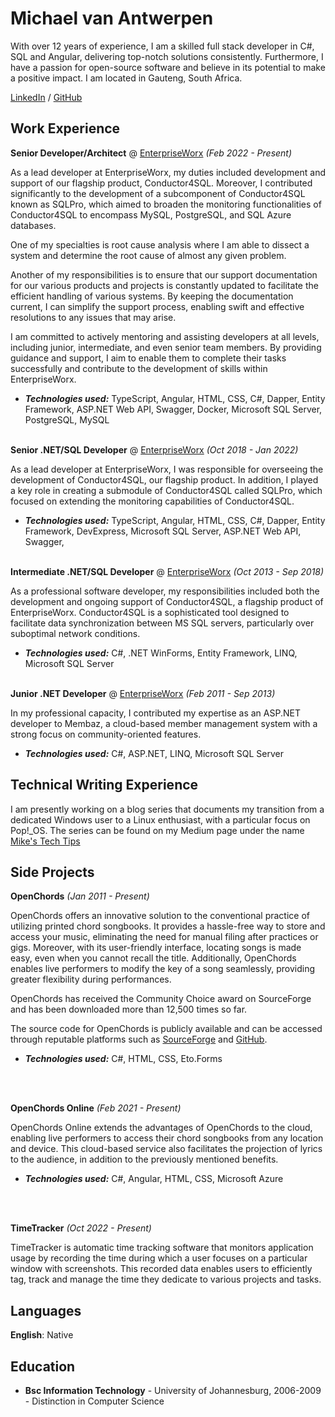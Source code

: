 # Michael van Antwerpen

With over 12 years of experience, I am a skilled full stack developer in C#, SQL and Angular, delivering top-notch solutions consistently.
Furthermore, I have a passion for open-source software and believe in its potential to make a positive impact. I am
located in Gauteng, South Africa. <br>

[LinkedIn](https://www.linkedin.com/in/michael-van-antwerpen-a6147872/) / [GitHub](https://github.com/wolfyreload?tab=repositories)

## Work Experience

**Senior Developer/Architect** @ [EnterpriseWorx](https://www.ewx.co.za/) _(Feb 2022 - Present)_ <br>

As a lead developer at EnterpriseWorx, my duties included development and support of our flagship product,
Conductor4SQL. Moreover, I contributed significantly to the development of a subcomponent of Conductor4SQL known as
SQLPro, which aimed to broaden the monitoring functionalities of Conductor4SQL to encompass MySQL, PostgreSQL, and
SQL Azure databases.

One of my specialties is root cause analysis where I am able to dissect a system and determine the root cause of
almost any given problem.

Another of my responsibilities is to ensure that our support documentation for our various products and projects is
constantly updated to facilitate the efficient handling of various systems. By keeping the documentation current, I can
simplify the support process, enabling swift and effective resolutions to any issues that may arise.

I am committed to actively mentoring and assisting developers at all levels, including junior, intermediate, and even
senior team members. By providing guidance and support, I aim to enable them to complete their tasks successfully and
contribute to the development of skills within EnterpriseWorx.

- **_Technologies used:_** TypeScript, Angular, HTML, CSS, C#, Dapper, Entity Framework, ASP.NET Web API, Swagger,
  Docker,
  Microsoft SQL Server, PostgreSQL, MySQL
  <br><br>

**Senior .NET/SQL Developer** @ [EnterpriseWorx](https://www.ewx.co.za/) _(Oct 2018 - Jan 2022)_ <br>

As a lead developer at EnterpriseWorx, I was responsible for overseeing the development of Conductor4SQL, our flagship
product. In addition, I played a key role in creating a submodule of Conductor4SQL called SQLPro, which focused on
extending the monitoring capabilities of Conductor4SQL.

- **_Technologies used:_** TypeScript, Angular, HTML, CSS, C#, Dapper, Entity Framework, DevExpress,
  Microsoft SQL Server, ASP.NET Web API, Swagger,
  <br><br>

**Intermediate .NET/SQL Developer** @ [EnterpriseWorx](https://www.ewx.co.za/) _(Oct 2013 - Sep 2018)_ <br>

As a professional software developer, my responsibilities included both the development and ongoing support of
Conductor4SQL, a flagship product of EnterpriseWorx. Conductor4SQL is a sophisticated tool designed to facilitate data
synchronization between MS SQL servers, particularly over suboptimal network conditions.

- **_Technologies used:_** C#, .NET WinForms, Entity Framework, LINQ, Microsoft SQL Server
  <br><br>

**Junior .NET Developer** @ [EnterpriseWorx](https://www.ewx.co.za/) _(Feb 2011 - Sep 2013)_ <br>

In my professional capacity, I contributed my expertise as an ASP.NET developer to Membaz, a cloud-based member
management system with a strong focus on community-oriented features.

- **_Technologies used:_** C#, ASP.NET, LINQ, Microsoft SQL Server

## Technical Writing Experience

I am presently working on a blog series that documents my transition from a dedicated Windows user to a Linux
enthusiast, with a particular focus on Pop!_OS. The series can be found on my Medium page under the
name [Mike's Tech Tips](https://medium.com/@mikes-tech-tips)

## Side Projects

**OpenChords** _(Jan 2011 - Present)_ <br>

OpenChords offers an innovative solution to the conventional practice of utilizing printed chord songbooks. It provides
a hassle-free way to store and access your music, eliminating the need for manual filing after practices or gigs.
Moreover, with its user-friendly interface, locating songs is made easy, even when you cannot recall the title.
Additionally, OpenChords enables live performers to modify the key of a song seamlessly, providing greater flexibility
during performances.

OpenChords has received the Community Choice award on SourceForge and has been downloaded more than 12,500 times so far.

The source code for OpenChords is publicly available and can be accessed through reputable platforms such
as [SourceForge](https://sourceforge.net/projects/openchords/) and [GitHub](https://github.com/wolfyreload/OpenChords).

- **_Technologies used:_** C#, HTML, CSS, Eto.Forms

<br><br>

**OpenChords Online** _(Feb 2021 - Present)_ <br>

OpenChords Online extends the advantages of OpenChords to the cloud, enabling live performers to access their chord
songbooks from any location and device. This cloud-based service also facilitates the projection of lyrics to the
audience, in addition to the previously mentioned benefits.

- **_Technologies used:_** C#, Angular, HTML, CSS, Microsoft Azure

<br><br>

**TimeTracker** _(Oct 2022 - Present)_ <br>

TimeTracker is automatic time tracking software that monitors application usage by recording the time during which a
user focuses on a particular window with screenshots. This recorded data enables users to efficiently tag, track and manage the time they
dedicate to various projects and tasks.

## Languages

**English**: Native 

## Education

* **Bsc Information Technology** - University of Johannesburg, 2006-2009 - Distinction in Computer Science
